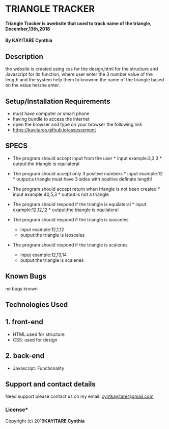 # TRIANGLE TRACKER
#### Triangle Tracker is awebsite that used to track name of the triangle, December,13th,2018
#### By **KAYITARE Cynthia**
## Description
the website is created using css for the design,html for the structure and Javascript for its function, where user enter the 3 number value of the length and the system help them to knownm the name of the triangle based on the value he/she enter.
## Setup/Installation Requirements
* must have computer or smart phone
* having bundle to access the internet
* open the browser and type on your browser the following link 
* https://kayitares.github.io/assessement
## SPECS
* The program should accept input from the user
       * input example:3,3,3
       * output:the triangle is equilateral
* The program should accept only 3 positive numbers
       * input example:12
       * output:a triangle must have 3 sides with positive definate length!
 * The program should accept return when triangle is not been created
       * input example:40,5,3
       * output:is not a triangle
 * The program should respond if the triangle is equilateral
       * input example:12,12,12
       * output:the triangle is equilateral      
  * The program should respond if the triangle is isosceles
       * input example:12,1,12
       * output:the triangle is isosceles        
       
  * The program should respond if the triangle is scalenes
       * input example:12,13,14
       * output:the triangle is scalenes    

## Known Bugs
no bugs known
## Technologies Used
## 1. front-end
* HTML:used for structure
* CSS: used for design
 ## 2. back-end
 * Javascript: Functionality
## Support and contact details
Need support please contact us on my email: cyntkayitare@gmail.com
### License*
Copyright (c) 2018**KAYITARE Cynthia**